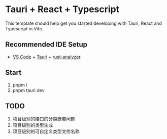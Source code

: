 # Tauri + React + Typescript

This template should help get you started developing with Tauri, React and Typescript in Vite.

## Recommended IDE Setup

- [VS Code](https://code.visualstudio.com/) + [Tauri](https://marketplace.visualstudio.com/items?itemName=tauri-apps.tauri-vscode) + [rust-analyzer](https://marketplace.visualstudio.com/items?itemName=rust-lang.rust-analyzer)

## Start

1. pnpm i
2. pnpm tauri dev

## TODO
1. 项目级别的接口的分类嵌套问题
2. 项目级别的类型生成
3. 项目级别的可自定义类型文件名称